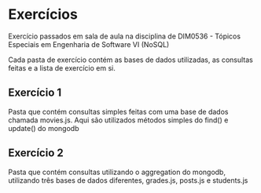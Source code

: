 # Exercícios

Exercício passados em sala de aula na disciplina de 
DIM0536 - Tópicos Especiais em Engenharia de Software VI (NoSQL)

Cada pasta de exercício contém as bases de dados utilizadas, 
as consultas feitas e a lista de exercício em si.

## Exercício 1

Pasta que contém consultas simples feitas com uma base de dados chamada 
movies.js. Aqui são utilizados métodos simples do find() e update()
do mongodb

## Exercício 2

Pasta que contém consultas utilizando o aggregation do mongodb, utilizando
três bases de dados diferentes, grades.js, posts.js e students.js
